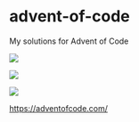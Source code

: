 # advent-of-code
My solutions for Advent of Code

![](https://img.shields.io/badge/day%20📅-15-blue)

![](https://img.shields.io/badge/stars%20⭐-15-yellow)

![](https://img.shields.io/badge/days%20completed-7-red)

https://adventofcode.com/
